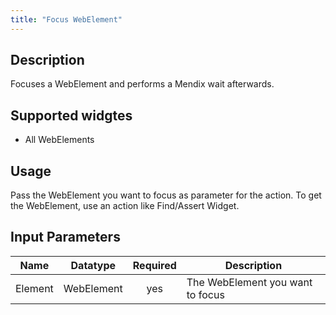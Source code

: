 ```yaml
---
title: "Focus WebElement"
---
```

## Description
Focuses a WebElement and performs a Mendix wait afterwards.

## Supported widgtes
 + All WebElements

## Usage
Pass the WebElement you want to focus as parameter for the action. To get the WebElement, use an action like Find/Assert Widget.

## Input Parameters
Name | Datatype | Required | Description
---- | :--------: | :--------: | ---------------
Element | WebElement | yes | The WebElement you want to focus
